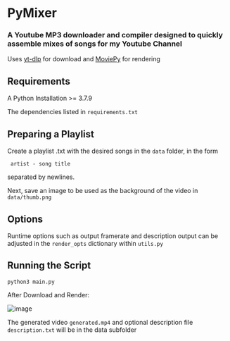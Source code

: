 # PyMixer
### A Youtube MP3 downloader and compiler designed to quickly assemble mixes of songs for my Youtube Channel

Uses [yt-dlp](https://github.com/yt-dlp/yt-dlp) for download and [MoviePy](https://zulko.github.io/moviepy/) for rendering

## Requirements

A Python Installation >= 3.7.9

The dependencies listed in `requirements.txt`

## Preparing a Playlist

Create a playlist .txt with the desired songs in the `data` folder, in the form

` artist - song title`

separated by newlines.

Next, save an image to be used as the background of the video in `data/thumb.png`

## Options

Runtime options such as output framerate and description output can be adjusted in the `render_opts` dictionary within `utils.py`

## Running the Script

`python3 main.py`

After Download and Render:

![image](https://user-images.githubusercontent.com/44596843/208339729-f7bb79dc-b7fa-45e7-a9eb-967768d72bd4.png)

The generated video `generated.mp4` and optional description file `description.txt` will be in the data subfolder
